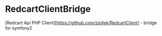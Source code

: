 RedcartClientBridge
===================

[Redcart Api PHP Client][https://github.com/ziollek/RedcartClient] - bridge for symfony2
